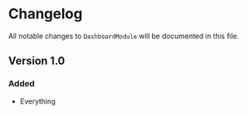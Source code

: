 # Changelog

All notable changes to `DashboardModule` will be documented in this file.

## Version 1.0

### Added
- Everything
